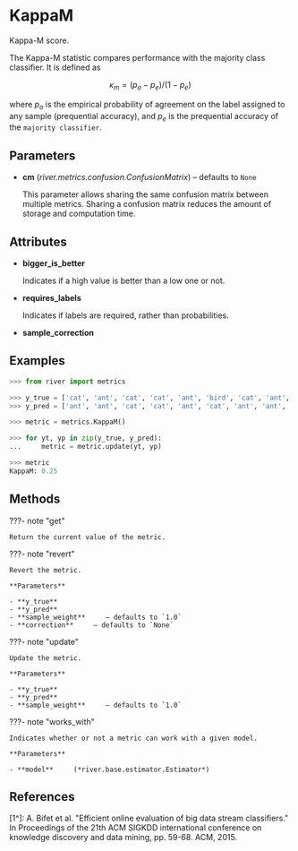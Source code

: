 # KappaM

Kappa-M score.

The Kappa-M statistic compares performance with the majority class classifier. It is defined as 

$$ \kappa_{m} = (p_o - p_e) / (1 - p_e) $$ 

where $p_o$ is the empirical probability of agreement on the label assigned to any sample (prequential accuracy), and $p_e$ is the prequential accuracy of the `majority classifier`.

## Parameters

- **cm** (*river.metrics.confusion.ConfusionMatrix*) – defaults to `None`

    This parameter allows sharing the same confusion matrix between multiple metrics. Sharing a confusion matrix reduces the amount of storage and computation time.


## Attributes

- **bigger_is_better**

    Indicates if a high value is better than a low one or not.

- **requires_labels**

    Indicates if labels are required, rather than probabilities.

- **sample_correction**


## Examples

```python
>>> from river import metrics

>>> y_true = ['cat', 'ant', 'cat', 'cat', 'ant', 'bird', 'cat', 'ant', 'cat', 'cat', 'ant']
>>> y_pred = ['ant', 'ant', 'cat', 'cat', 'ant', 'cat', 'ant', 'ant', 'cat', 'cat', 'ant']

>>> metric = metrics.KappaM()

>>> for yt, yp in zip(y_true, y_pred):
...     metric = metric.update(yt, yp)

>>> metric
KappaM: 0.25
```

## Methods

???- note "get"

    Return the current value of the metric.

    
???- note "revert"

    Revert the metric.

    **Parameters**

    - **y_true**    
    - **y_pred**    
    - **sample_weight**     – defaults to `1.0`    
    - **correction**     – defaults to `None`    
    
???- note "update"

    Update the metric.

    **Parameters**

    - **y_true**    
    - **y_pred**    
    - **sample_weight**     – defaults to `1.0`    
    
???- note "works_with"

    Indicates whether or not a metric can work with a given model.

    **Parameters**

    - **model**     (*river.base.estimator.Estimator*)    
    
## References

[1^]: A. Bifet et al. "Efficient online evaluation of big data stream classifiers."
    In Proceedings of the 21th ACM SIGKDD international conference on knowledge discovery
    and data mining, pp. 59-68. ACM, 2015.

